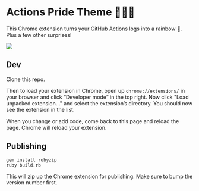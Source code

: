 # Actions Pride Theme 🌈🌈🌈

This Chrome extension turns your GitHub Actions logs into a rainbow 🌈. Plus a few other surprises!

![](https://github.com/mscoutermarsh/actions-pride-theme/blob/main/rainbow.gif?raw=true)

## Dev
Clone this repo.

Then to load your extension in Chrome, open up `chrome://extensions/` in your browser and click “Developer mode” in the top right. Now click "Load unpacked extension…" and select the extension’s directory. You should now see the extension in the list.

When you change or add code, come back to this page and reload the page. Chrome will reload your extension.

## Publishing
```
gem install rubyzip
ruby build.rb
```

This will zip up the Chrome extension for publishing. Make sure to bump the version number first.

